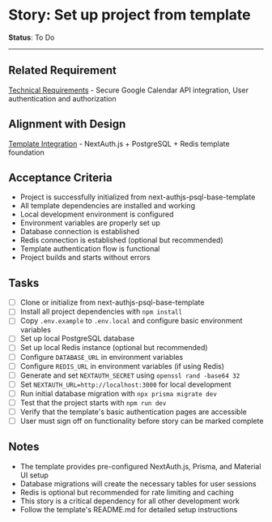# Story: Set up project from template

**Status**: To Do

---

## Related Requirement
[Technical Requirements](../requirements.md#technical-requirements) - Secure Google Calendar API integration, User authentication and authorization

## Alignment with Design
[Template Integration](../design.md#template-integration) - NextAuth.js + PostgreSQL + Redis template foundation

## Acceptance Criteria
- Project is successfully initialized from next-authjs-psql-base-template
- All template dependencies are installed and working
- Local development environment is configured
- Environment variables are properly set up
- Database connection is established
- Redis connection is established (optional but recommended)
- Template authentication flow is functional
- Project builds and starts without errors

## Tasks
- [ ] Clone or initialize from next-authjs-psql-base-template
- [ ] Install all project dependencies with `npm install`
- [ ] Copy `.env.example` to `.env.local` and configure basic environment variables
- [ ] Set up local PostgreSQL database
- [ ] Set up local Redis instance (optional but recommended)
- [ ] Configure `DATABASE_URL` in environment variables
- [ ] Configure `REDIS_URL` in environment variables (if using Redis)
- [ ] Generate and set `NEXTAUTH_SECRET` using `openssl rand -base64 32`
- [ ] Set `NEXTAUTH_URL=http://localhost:3000` for local development
- [ ] Run initial database migration with `npx prisma migrate dev`
- [ ] Test that the project starts with `npm run dev`
- [ ] Verify that the template's basic authentication pages are accessible
- [ ] User must sign off on functionality before story can be marked complete

## Notes
- The template provides pre-configured NextAuth.js, Prisma, and Material UI setup
- Database migrations will create the necessary tables for user sessions
- Redis is optional but recommended for rate limiting and caching
- This story is a critical dependency for all other development work
- Follow the template's README.md for detailed setup instructions 